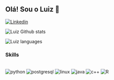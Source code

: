 ## Olá! Sou o Luiz 👋

[![Linkedin](https://img.shields.io/badge/LinkedIn-0077B5?style=for-the-badge&logo=linkedin&logoColor=white)](https://www.linkedin.com/in/luiz-gustavo-queiroz-ba0ba9252/)

![Luiz Github stats](https://github-readme-stats.vercel.app/api?username=LuizGusQueiroz&theme=blue-green)

![Luiz languages](https://github-readme-stats.vercel.app/api/top-langs/?username=LuizGusQueiroz&theme=blue-green)

### Skills

<div style="display: inline_block"><br/>
  <img align="center" alt="python" src="https://img.shields.io/badge/Python-14354C?style=for-the-badge&logo=python&logoColor=white"/>
  <img align="center" alt="postgresql" src="https://img.shields.io/badge/PostgreSQL-316192?style=for-the-badge&logo=postgresql&logoColor=white"/>
  <img align="center" alt="linux" src="https://img.shields.io/badge/Linux-FCC624?style=for-the-badge&logo=linux&logoColor=black"/>
  <img align="center" alt="java" src="https://img.shields.io/badge/R-276DC3?style=for-the-badge&logo=r&logoColor=white](https://img.shields.io/badge/Java-ED8B00?style=for-the-badge&logo=openjdk&logoColor=white"/>
  <img align="center" alt="c++" src="https://img.shields.io/badge/R-276DC3?style=for-the-badge&logo=r&logoColor=white](https://img.shields.io/badge/C%2B%2B-00599C?style=for-the-badge&logo=c%2B%2B&logoColor=white"/>
  <img align="center" alt="R" src="https://img.shields.io/badge/R-276DC3?style=for-the-badge&logo=r&logoColor=white"/>
</div>


  
